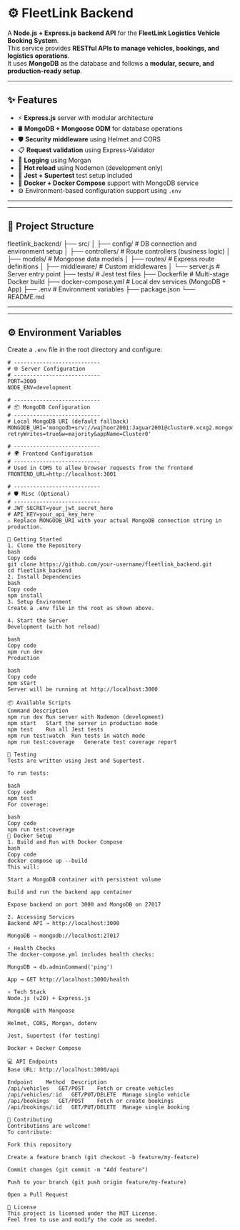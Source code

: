 # ⚙️ FleetLink Backend

A **Node.js + Express.js backend API** for the **FleetLink Logistics Vehicle Booking System**.  
This service provides **RESTful APIs to manage vehicles, bookings, and logistics operations**.  
It uses **MongoDB** as the database and follows a **modular, secure, and production-ready setup**.

---

## ✨ Features

- ⚡ **Express.js** server with modular architecture
- 🛢️ **MongoDB + Mongoose ODM** for database operations
- 🛡️ **Security middleware** using Helmet and CORS
- 📋 **Request validation** using Express-Validator
- 📝 **Logging** using Morgan
- 🔁 **Hot reload** using Nodemon (development only)
- 🧪 **Jest + Supertest** test setup included
- 🐳 **Docker + Docker Compose** support with MongoDB service
- ⚙️ Environment-based configuration support using `.env`

---

---
## 📂 Project Structure

fleetlink_backend/
├── src/
│ ├── config/ # DB connection and environment setup
│ ├── controllers/ # Route controllers (business logic)
│ ├── models/ # Mongoose data models
│ ├── routes/ # Express route definitions
│ ├── middleware/ # Custom middlewares
│ └── server.js # Server entry point
├── tests/ # Jest test files
├── Dockerfile # Multi-stage Docker build
├── docker-compose.yml # Local dev services (MongoDB + App)
├── .env # Environment variables
├── package.json
└── README.md

---

---

## ⚙️ Environment Variables

Create a `.env` file in the root directory and configure:

```env
# ---------------------------
# 🌐 Server Configuration
# ---------------------------
PORT=3000
NODE_ENV=development

# ---------------------------
# 📦 MongoDB Configuration
# ---------------------------
# Local MongoDB URI (default fallback)
MONGODB_URI='mongodb+srv://wajhoor2001:Jaguar2001@cluster0.xcxg2.mongodb.net/?retryWrites=true&w=majority&appName=Cluster0'

# ---------------------------
# 🌍 Frontend Configuration
# ---------------------------
# Used in CORS to allow browser requests from the frontend
FRONTEND_URL=http://localhost:3001

# ---------------------------
# 🛡 Misc (Optional)
# ---------------------------
# JWT_SECRET=your_jwt_secret_here
# API_KEY=your_api_key_here
⚠️ Replace MONGODB_URI with your actual MongoDB connection string in production.

🚀 Getting Started
1. Clone the Repository
bash
Copy code
git clone https://github.com/your-username/fleetlink_backend.git
cd fleetlink_backend
2. Install Dependencies
bash
Copy code
npm install
3. Setup Environment
Create a .env file in the root as shown above.

4. Start the Server
Development (with hot reload)

bash
Copy code
npm run dev
Production

bash
Copy code
npm start
Server will be running at http://localhost:3000

📦 Available Scripts
Command	Description
npm run dev	Run server with Nodemon (development)
npm start	Start the server in production mode
npm test	Run all Jest tests
npm run test:watch	Run tests in watch mode
npm run test:coverage	Generate test coverage report

🧪 Testing
Tests are written using Jest and Supertest.

To run tests:

bash
Copy code
npm test
For coverage:

bash
Copy code
npm run test:coverage
🐳 Docker Setup
1. Build and Run with Docker Compose
bash
Copy code
docker compose up --build
This will:

Start a MongoDB container with persistent volume

Build and run the backend app container

Expose backend on port 3000 and MongoDB on 27017

2. Accessing Services
Backend API → http://localhost:3000

MongoDB → mongodb://localhost:27017

⚡ Health Checks
The docker-compose.yml includes health checks:

MongoDB → db.adminCommand('ping')

App → GET http://localhost:3000/health

⚛️ Tech Stack
Node.js (v20) + Express.js

MongoDB with Mongoose

Helmet, CORS, Morgan, dotenv

Jest, Supertest (for testing)

Docker + Docker Compose

💻 API Endpoints
Base URL: http://localhost:3000/api

Endpoint	Method	Description
/api/vehicles	GET/POST	Fetch or create vehicles
/api/vehicles/:id	GET/PUT/DELETE	Manage single vehicle
/api/bookings	GET/POST	Fetch or create bookings
/api/bookings/:id	GET/PUT/DELETE	Manage single booking

🤝 Contributing
Contributions are welcome!
To contribute:

Fork this repository

Create a feature branch (git checkout -b feature/my-feature)

Commit changes (git commit -m "Add feature")

Push to your branch (git push origin feature/my-feature)

Open a Pull Request

📜 License
This project is licensed under the MIT License.
Feel free to use and modify the code as needed.
